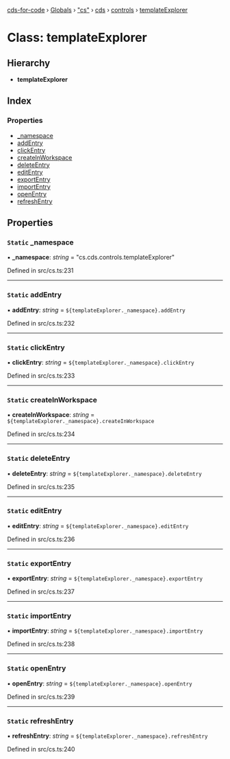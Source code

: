 [cds-for-code](../README.md) › [Globals](../globals.md) › ["cs"](../modules/_cs_.md) › [cds](../modules/_cs_.cds.md) › [controls](../modules/_cs_.cds.controls.md) › [templateExplorer](_cs_.cds.controls.templateexplorer.md)

# Class: templateExplorer

## Hierarchy

* **templateExplorer**

## Index

### Properties

* [_namespace](_cs_.cds.controls.templateexplorer.md#static-_namespace)
* [addEntry](_cs_.cds.controls.templateexplorer.md#static-addentry)
* [clickEntry](_cs_.cds.controls.templateexplorer.md#static-clickentry)
* [createInWorkspace](_cs_.cds.controls.templateexplorer.md#static-createinworkspace)
* [deleteEntry](_cs_.cds.controls.templateexplorer.md#static-deleteentry)
* [editEntry](_cs_.cds.controls.templateexplorer.md#static-editentry)
* [exportEntry](_cs_.cds.controls.templateexplorer.md#static-exportentry)
* [importEntry](_cs_.cds.controls.templateexplorer.md#static-importentry)
* [openEntry](_cs_.cds.controls.templateexplorer.md#static-openentry)
* [refreshEntry](_cs_.cds.controls.templateexplorer.md#static-refreshentry)

## Properties

### `Static` _namespace

▪ **_namespace**: *string* = "cs.cds.controls.templateExplorer"

Defined in src/cs.ts:231

___

### `Static` addEntry

▪ **addEntry**: *string* = `${templateExplorer._namespace}.addEntry`

Defined in src/cs.ts:232

___

### `Static` clickEntry

▪ **clickEntry**: *string* = `${templateExplorer._namespace}.clickEntry`

Defined in src/cs.ts:233

___

### `Static` createInWorkspace

▪ **createInWorkspace**: *string* = `${templateExplorer._namespace}.createInWorkspace`

Defined in src/cs.ts:234

___

### `Static` deleteEntry

▪ **deleteEntry**: *string* = `${templateExplorer._namespace}.deleteEntry`

Defined in src/cs.ts:235

___

### `Static` editEntry

▪ **editEntry**: *string* = `${templateExplorer._namespace}.editEntry`

Defined in src/cs.ts:236

___

### `Static` exportEntry

▪ **exportEntry**: *string* = `${templateExplorer._namespace}.exportEntry`

Defined in src/cs.ts:237

___

### `Static` importEntry

▪ **importEntry**: *string* = `${templateExplorer._namespace}.importEntry`

Defined in src/cs.ts:238

___

### `Static` openEntry

▪ **openEntry**: *string* = `${templateExplorer._namespace}.openEntry`

Defined in src/cs.ts:239

___

### `Static` refreshEntry

▪ **refreshEntry**: *string* = `${templateExplorer._namespace}.refreshEntry`

Defined in src/cs.ts:240

